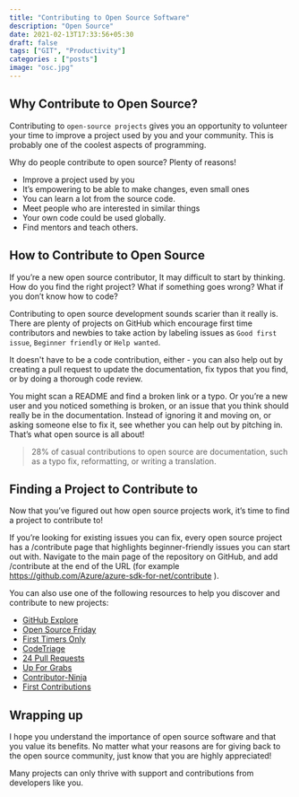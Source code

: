 ```yaml
---
title: "Contributing to Open Source Software"
description: "Open Source"
date: 2021-02-13T17:33:56+05:30
draft: false
tags: ["GIT", "Productivity"]
categories : ["posts"]
image: "osc.jpg"
---
```


## Why Contribute to Open Source? ## 

Contributing to `open-source projects` gives you an opportunity to volunteer your time to improve a project used by you and your community.
This is probably one of the coolest aspects of programming.

Why do people contribute to open source? Plenty of reasons!
 - Improve a project used by you 
 - It’s empowering to be able to make changes, even small ones
 - You can learn a lot from the source code.
 - Meet people who are interested in similar things
 - Your own code could be used globally.
 - Find mentors and teach others.

## How to Contribute to Open Source ##

If you’re a new open source contributor, It may difficult to start by thinking.
How do you find the right project? What if something goes wrong? What if you don’t know how to code?

Contributing to open source development sounds scarier than it really is.
There are plenty of projects on GitHub which encourage first time contributors and newbies to take action by labeling issues as `Good first issue`, `Beginner friendly` or `Help wanted`.

It doesn't have to be a code contribution, either - you can also help out by creating a pull request to update the documentation, fix typos that you find, or by doing a thorough code review.

You might scan a README and find a broken link or a typo. Or you’re a new user and you noticed something is broken, or an issue that you think should really be in the documentation. Instead of ignoring it and moving on, or asking someone else to fix it, see whether you can help out by pitching in. That’s what open source is all about!

> 28% of casual contributions to open source are documentation, such as a typo fix, reformatting, or writing a translation.

## Finding a Project to Contribute to ##

Now that you’ve figured out how open source projects work, it’s time to find a project to contribute to!

If you’re looking for existing issues you can fix, every open source project has a /contribute page that highlights beginner-friendly issues you can start out with. Navigate to the main page of the repository on GitHub, and add /contribute at the end of the URL (for example https://github.com/Azure/azure-sdk-for-net/contribute ).

You can also use one of the following resources to help you discover and contribute to new projects:
<ul>
  <li><a href="https://github.com/explore/" target="_blank">GitHub Explore</a></li>
  <li><a href="https://opensourcefriday.com" target="_blank">Open Source Friday</a></li>
  <li><a href="https://www.firsttimersonly.com/" target="_blank">First Timers Only</a></li>
  <li><a href="https://www.codetriage.com/" target="_blank">CodeTriage</a></li>
  <li><a href="https://24pullrequests.com/" target="_blank">24 Pull Requests</a></li>
  <li><a href="https://up-for-grabs.net/" target="_blank">Up For Grabs</a></li>
  <li><a href="https://contributor.ninja" target="_blank">Contributor-Ninja</a></li>
  <li><a href="https://firstcontributions.github.io" target="_blank">First Contributions</a></li>
</ul>

## Wrapping up
I hope you understand the importance of open source software and that you value its benefits. No matter what your reasons are for giving back to the open source community, just know that you are highly appreciated!

Many projects can only thrive with support and contributions from developers like you.
